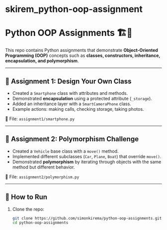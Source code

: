 # skirem_python-oop-assignment
# Python OOP Assignments 🏗️🐍

This repo contains Python assignments that demonstrate **Object-Oriented Programming (OOP)** concepts such as **classes, constructors, inheritance, encapsulation, and polymorphism**.

---

## 📌 Assignment 1: Design Your Own Class
- Created a `Smartphone` class with attributes and methods.
- Demonstrated **encapsulation** using a protected attribute (`_storage`).
- Added an inheritance layer with a `SmartCameraPhone` class.
- Example actions: making calls, checking storage, taking photos.

📂 File: `assignment1/smartphone.py`

---

## 📌 Assignment 2: Polymorphism Challenge
- Created a `Vehicle` base class with a `move()` method.
- Implemented different subclasses (`Car`, `Plane`, `Boat`) that override `move()`.
- Demonstrated **polymorphism** by iterating through objects with the same method but different behavior.

📂 File: `assignment2/polymorphism.py`

---

## 🚀 How to Run
1. Clone the repo:
   ```bash
   git clone https://github.com/simonkirema/python-oop-assignments.git
   cd python-oop-assignments
